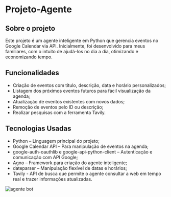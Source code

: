 # Projeto-Agente
## Sobre o projeto
Este projeto é um agente inteligente em Python que gerencia eventos no Google Calendar via API. Inicialmente, foi desenvolvido para meus familiares, com o intuito de ajudá-los no dia a dia, otimizando e economizando tempo.
## Funcionalidades
- Criação de eventos com título, descrição, data e horário personalizados;
- Listagem dos próximos eventos futuros para fácil visualização da agenda;
- Atualização de eventos existentes com novos dados;
- Remoção de eventos pelo ID ou descrição;
- Realizar pesquisas com a ferramenta Tavily.
## Tecnologias Usadas
- Python – Linguagem principal do projeto;
- Google Calendar API – Para manipulação de eventos na agenda;
- google-auth-oauthlib e google-api-python-client – Autenticação e comunicação com API Google;
- Agno – Framework para criação do agente inteligente;
- dateparser – Manipulação flexível de datas e horários;
- Tavily - API de busca que permite o agente consultar a web em tempo real e trazer informações atualizadas.


![agente bot](https://github.com/user-attachments/assets/90a3a4ac-676c-45c5-bc4e-88c211fb35a9)
